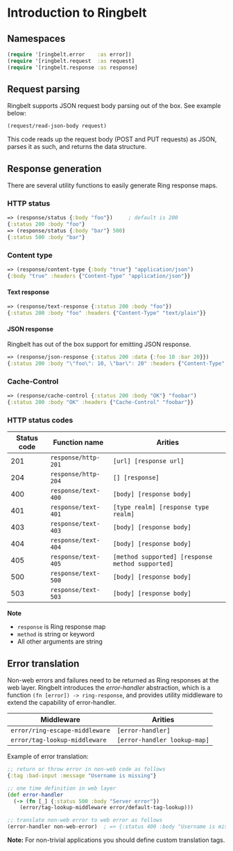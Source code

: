 # Introduction to Ringbelt

## Namespaces

```clojure
(require '[ringbelt.error    :as error])
(require '[ringbelt.request  :as request]
(require '[ringbelt.response :as response]
```

## Request parsing

Ringbelt supports JSON request body parsing out of the box. See example below:

```clojure
(request/read-json-body request)
```

This code reads up the request body (POST and PUT requests) as JSON, parses it as such, and returns the data
structure.


## Response generation

There are several utility functions to easily generate Ring response maps.

### HTTP status

```clojure
=> (response/status {:body "foo"})     ; default is 200
{:status 200 :body "foo"}
=> (response/status {:body "bar"} 500)
{:status 500 :body "bar"}
```


### Content type

```clojure
=> (response/content-type {:body "true"} "application/json")
{:body "true" :headers {"Content-Type" "application/json"}}
```


#### Text response

```clojure
=> (response/text-response {:status 200 :body "foo"})
{:status 200 :body "foo" :headers {"Content-Type" "text/plain"}}
```

#### JSON response

Ringbelt has out of the box support for emitting JSON response.

```clojure
=> (response/json-response {:status 200 :data {:foo 10 :bar 20}})
{:status 200 :body "\"foo\": 10, \"bar\": 20" :headers {"Content-Type" "application/json"}}
```


### Cache-Control

```clojure
=> (response/cache-control {:status 200 :body "OK"} "foobar")
{:status 200 :body "OK" :headers {"Cache-Control" "foobar"}}
```

### HTTP status codes

| Status code | Function name       | Arities                                          |
|-------------|---------------------|--------------------------------------------------|
|     201     | `response/http-201` | `[url] [response url]`                           |
|     204     | `response/http-204` | `[] [response]`                                  |
|     400     | `response/text-400` | `[body] [response body]`                         |
|     401     | `response/text-401` | `[type realm] [response type realm]`             |
|     403     | `response/text-403` | `[body] [response body]`                         |
|     404     | `response/text-404` | `[body] [response body]`                         |
|     405     | `response/text-405` | `[method supported] [response method supported]` |
|     500     | `response/text-500` | `[body] [response body]`                         |
|     503     | `response/text-503` | `[body] [response body]`                         |

**Note**
- `response` is Ring response map
- `method` is string or keyword
- All other arguments are string


## Error translation

Non-web errors and failures need to be returned as Ring responses at the web layer. Ringbelt introduces the
_error-handler_ abstraction, which is a function `(fn [error]) -> ring-response`, and provides utility
middleware to extend the capability of error-handler.

| Middleware                     | Arities                      |
|--------------------------------|------------------------------|
| `error/ring-escape-middleware` | `[error-handler]`            |
| `error/tag-lookup-middleware`  | `[error-handler lookup-map]` |


Example of error translation:

```clojure
;; return or throw error in non-web code as follows
{:tag :bad-input :message "Username is missing"}

;; one time definition in web layer
(def error-handler
  (-> (fn [_] {:status 500 :body "Server error"})
    (error/tag-lookup-middleware error/default-tag-lookup)))

;; translate non-web error to web error as follows
(error-handler non-web-error)  ; => {:status 400 :body "Username is missing"}
```

**Note:** For non-trivial applications you should define custom translation tags.
